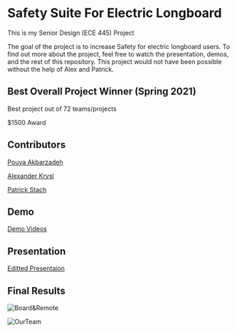 # Safety Suite For Electric Longboard
This is my Senior Design (ECE 445) Project

The goal of the project is to increase Safety for electric longboard users. To find out more about the project, feel free to watch the presentation, demos, and the rest of this repository. This project would not have been possible without the help of Alex and Patrick. 

Best Overall Project Winner (Spring 2021)
-----
Best project out of 72 teams/projects

$1500 Award

Contributors
-----
[Pouya Akbarzadeh](https://github.com/OfficialPouya)

[Alexander Krysl](https://github.com/axkrysl47)

[Patrick Stach](https://github.com/pat-stach) 

Demo
-----
[Demo Videos](https://www.youtube.com/playlist?list=PLA1k06jt2lX-8_wawuwcJB9zIEW_f2nJa)

Presentation
-----
[Editted Presentaion](https://www.youtube.com/watch?v=3y8Qbqd77zM)

Final Results
-----
![Board&Remote](https://i.imgur.com/0Ts57t3.jpg)

![OurTeam](https://i.imgur.com/wKfyaSs.jpg)
